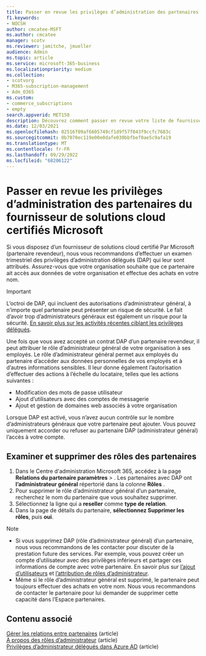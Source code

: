 ```yaml
---
title: Passer en revue les privilèges d’administration des partenaires
f1.keywords:
- NOCSH
author: cmcatee-MSFT
ms.author: cmcatee
manager: scotv
ms.reviewer: jamitche, jmueller
audience: Admin
ms.topic: article
ms.service: microsoft-365-business
ms.localizationpriority: medium
ms.collection:
- scotvorg
- M365-subscription-management
- Adm_O365
ms.custom:
- commerce_subscriptions
- empty
search.appverid: MET150
description: Découvrez comment passer en revue votre liste de fournisseurs de solutions certifiés Microsoft (partenaires) pour déterminer les privilèges d’administrateur dont ils disposent et comment supprimer ces privilèges.
ms.date: 12/03/2021
ms.openlocfilehash: 02516f09af6605749cf1d9f57f043f9ccfc7683c
ms.sourcegitcommit: 0b7070ec119e00e0dafe030bbfbef0ae5c9afa19
ms.translationtype: MT
ms.contentlocale: fr-FR
ms.lasthandoff: 09/29/2022
ms.locfileid: "68206122"
---
```

# <a name="review-microsoft-certified-cloud-solution-provider-partner-administrative-privileges"></a>Passer en revue les privilèges d’administration des partenaires du fournisseur de solutions cloud certifiés Microsoft

Si vous disposez d’un fournisseur de solutions cloud certifié Par Microsoft (partenaire revendeur), nous vous recommandons d’effectuer un examen trimestriel des privilèges d’administration délégués (DAP) qui leur sont attribués. Assurez-vous que votre organisation souhaite que ce partenaire ait accès aux données de votre organisation et effectue des achats en votre nom.

> [!IMPORTANT]
> L’octroi de DAP, qui incluent des autorisations d’administrateur général, à n’importe quel partenaire peut présenter un risque de sécurité. Le fait d’avoir trop d’administrateurs généraux est également un risque pour la sécurité. [En savoir plus sur les activités récentes ciblant les privilèges délégués](https://www.microsoft.com/security/blog/2021/10/25/nobelium-targeting-delegated-administrative-privileges-to-facilitate-broader-attacks/).

Une fois que vous avez accepté un contrat DAP d’un partenaire revendeur, il peut attribuer le rôle d’administrateur général de votre organisation à ses employés. Le rôle d’administrateur général permet aux employés du partenaire d’accéder aux données personnelles de vos employés et à d’autres informations sensibles. Il leur donne également l’autorisation d’effectuer des actions à l’échelle du locataire, telles que les actions suivantes :

- Modification des mots de passe utilisateur
- Ajout d’utilisateurs avec des comptes de messagerie
- Ajout et gestion de domaines web associés à votre organisation

Lorsque DAP est activé, vous n’avez aucun contrôle sur le nombre d’administrateurs généraux que votre partenaire peut ajouter. Vous pouvez uniquement accorder ou refuser au partenaire DAP (administrateur général) l’accès à votre compte.

## <a name="review-and-remove-roles-from-partners"></a>Examiner et supprimer des rôles des partenaires

1. Dans le Centre d'administration Microsoft 365, accédez à la page **Relations du partenaire paramètres** > .<a href="https://go.microsoft.com/fwlink/p/?linkid=2074649" target="_blank"></a> Les partenaires avec DAP ont **l’administrateur général** répertorié dans la colonne **Rôles** .
2. Pour supprimer le rôle d’administrateur général d’un partenaire, recherchez le nom du partenaire que vous souhaitez supprimer.
3. Sélectionnez la ligne qui a **reseller** comme **type de relation**.
4. Dans la page de détails du partenaire, **sélectionnez Supprimer les rôles**, puis **oui**.

> [!NOTE]
>
> - Si vous supprimez DAP (rôle d’administrateur général) d’un partenaire, nous vous recommandons de les contacter pour discuter de la prestation future des services. Par exemple, vous pouvez créer un compte d’utilisateur avec des privilèges inférieurs et partager ces informations de compte avec votre partenaire. En savoir plus sur [l’ajout d’utilisateurs](../admin/add-users/add-users.md) et [l’attribution de rôles d’administrateur](../admin/add-users/assign-admin-roles.md).
> - Même si le rôle d’administrateur général est supprimé, le partenaire peut toujours effectuer des achats en votre nom. Nous vous recommandons de contacter le partenaire pour lui demander de supprimer cette capacité dans l’Espace partenaires.

## <a name="related-content"></a>Contenu associé

[Gérer les relations entre partenaires](manage-partners.md) (article)\
[À propos des rôles d’administrateur](../admin/add-users/about-admin-roles.md) (article)\
[Privilèges d’administrateur délégués dans Azure AD](/partner-center/customers-revoke-admin-privileges#delegated-admin-privileges-in-azure-ad) (article)
